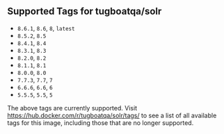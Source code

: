 ## Supported Tags for tugboatqa/solr

* `8.6.1`, `8.6`, `8`, `latest`
* `8.5.2`, `8.5`
* `8.4.1`, `8.4`
* `8.3.1`, `8.3`
* `8.2.0`, `8.2`
* `8.1.1`, `8.1`
* `8.0.0`, `8.0`
* `7.7.3`, `7.7`, `7`
* `6.6.6`, `6.6`, `6`
* `5.5.5`, `5.5`, `5`

The above tags are currently supported. Visit https://hub.docker.com/r/tugboatqa/solr/tags/ to see a list of all available tags for this image, including those that are no longer supported.
